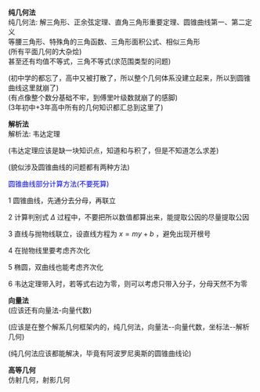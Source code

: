 **纯几何法**  
纯几何法: 解三角形、正余弦定理、直角三角形重要定理、圆锥曲线第一、第二定义  
等腰三角形、特殊角的三角函数、三角形面积公式、相似三角形  
(所有平面几何的大杂烩)  
甚至还有均值不等式，三角不等式(求范围类型的问题)  
  
(初中学的都忘了，高中又被打散了，所以整个几何体系没建立起来，所以到圆锥曲线这里就崩了)  
(有点像整个数分基础不牢，到傅里叶级数就崩了的感脚)  
(3年初中+3年高中所有的几何知识都汇总到这里了)  
  
**解析法**  
解析法: 韦达定理  
  
(韦达定理应该是缺一块知识点，知道和与积了，但是不知道怎么求差)  
  
(貌似涉及圆锥曲线的问题都有两种方法)  
  
<font color=blue>圆锥曲线部分计算方法(不要死算)</font>  
  
1 圆锥曲线，先通分去分母，再联立  
  
2 计算判别式 $\Delta$ 过程中，不要把所以数值都算出来，能提取公因的尽量提取公因  
  
3 直线与抛物线联立，设直线方程为 $x=my+b$ ，避免出现开根号  
  
4 在抛物线里要考虑齐次化  
  
5 椭圆，双曲线也能考虑齐次化  
  
6 韦达定理带入时，若等式右边为零，则可以考虑只带入分子，分母天然不为零  
  
**向量法**  
(应该还有向量法-向量代数)  
  
(应该是在整个解系几何框架内的，纯几何法，向量法--向量代数，坐标法--解析几何)  
  
(纯几何法应该都能解决，毕竟有阿波罗尼奥斯的圆锥曲线论)  
  
  
**高等几何**  
仿射几何，射影几何  
  
  
  
